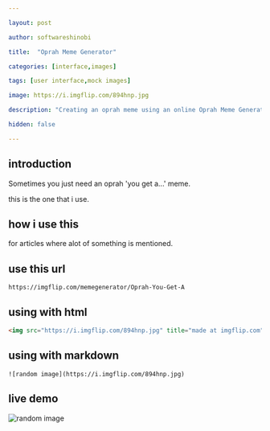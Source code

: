 ```yaml
---

layout: post

author: softwareshinobi

title:  "Oprah Meme Generator"

categories: [interface,images]

tags: [user interface,mock images]

image: https://i.imgflip.com/894hnp.jpg

description: "Creating an oprah meme using an online Oprah Meme Generator"

hidden: false

---
```


## introduction

Sometimes you just need an oprah 'you get a...' meme.

this is the one that i use.

## how i use this

for articles where alot of something is mentioned.

## use this url

```
https://imgflip.com/memegenerator/Oprah-You-Get-A
```

## using with html

```html
<img src="https://i.imgflip.com/894hnp.jpg" title="made at imgflip.com" />
```

## using with markdown

```
![random image](https://i.imgflip.com/894hnp.jpg)
```

## live demo

![random image](https://i.imgflip.com/894hnp.jpg)
